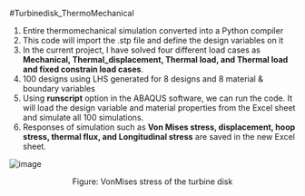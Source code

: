 #Turbinedisk_ThermoMechanical
1. Entire thermomechanical simulation converted into a Python compiler
2. This code will import the .stp file and define the design variables on it
3. In the current project, I have solved four different load cases as **Mechanical, Thermal_displacement, Thermal load, and Thermal load and fixed constrain load cases**.
4. 100 designs using LHS generated for 8 designs and 8 material & boundary variables
5. Using **runscript** option in the ABAQUS software, we can run the code. It will load the design variable and material properties from the Excel sheet and simulate all 100 simulations.
6. Responses of simulation such as **Von Mises stress, displacement, hoop stress, thermal flux, and Longitudinal stress** are saved in the new Excel sheet.

![image](https://github.com/KannanS397/Turbinedisk_ThermoMechanical/assets/140952087/f376252f-4f9a-4e13-becf-5a805a5dda01)
<p align="center">
Figure: VonMises stress of the turbine disk
</p>

